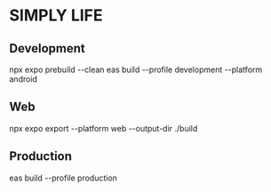 # SIMPLY LIFE

## Development 

npx expo prebuild --clean 
eas build --profile development --platform android

## Web

npx expo export --platform web --output-dir ./build

## Production

eas build --profile production


